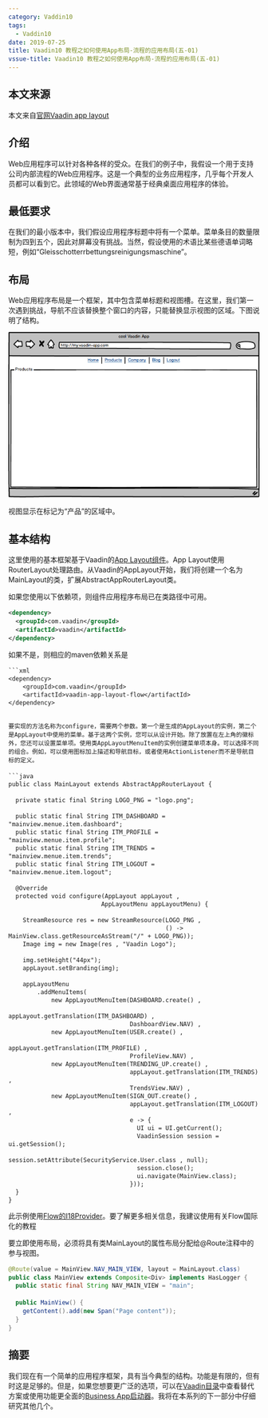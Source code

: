 ```yaml
---
category: Vaddin10
tags:
  - Vaddin10
date: 2019-07-25
title: Vaadin10 教程之如何使用App布局-流程的应用布局(五-01)
vssue-title: Vaadin10 教程之如何使用App布局-流程的应用布局(五-01)
---
```


## 本文来源

本文来自[官网Vaadin app layout](https://vaadin.com/tutorials/app-layout/vaadin)

## 介绍

  Web应用程序可以针对各种各样的受众。在我们的例子中，我假设一个用于支持公司内部流程的Web应用程序。这是一个典型的业务应用程序，几乎每个开发人员都可以看到它。此领域的Web界面通常基于经典桌面应用程序的体验。

## 最低要求 

  在我们的最小版本中，我们假设应用程序标题中将有一个菜单。菜单条目的数量限制为四到五个，因此对屏幕没有挑战。当然，假设使用的术语比某些德语单词略短，例如“Gleisschotterrbettungsreinigungsmaschine”。

## 布局

  Web应用程序布局是一个框架，其中包含菜单标题和视图槽。在这里，我们第一次遇到挑战，导航不应该替换整个窗口的内容，只能替换显示视图的区域。下图说明了结构。

  ![Layout-Minimal](../../.vuepress/public/img/vaadin10/Layout-Minimal.png)

  视图显示在标记为“产品”的区域中。

## 基本结构

  这里使用的基本框架基于Vaadin的[App Layout组件](https://vaadin.com/components/vaadin-app-layout)。App Layout使用RouterLayout处理路由。从Vaadin的AppLayout开始，我们将创建一个名为MainLayout的类，扩展AbstractAppRouterLayout类。

  如果您使用以下依赖项，则组件应用程序布局已在类路径中可用。

  ```xml
  <dependency>
    <groupId>com.vaadin</groupId>
    <artifactId>vaadin</artifactId>
  </dependency>
  ```

  如果不是，则相应的maven依赖关系是

    ```xml
    <dependency>
        <groupId>com.vaadin</groupId>
        <artifactId>vaadin-app-layout-flow</artifactId>
    </dependency>
  ```

  要实现的方法名称为configure，需要两个参数。第一个是生成的AppLayout的实例，第二个是AppLayout中使用的菜单。基于这两个实例，您可以从设计开始。除了放置在左上角的徽标外，您还可以设置菜单项。使用类AppLayoutMenuItem的实例创建菜单项本身。可以选择不同的组合。例如，可以使用图标加上描述和导航目标，或者使用ActionListener而不是导航目标的定义。

  ```java
  public class MainLayout extends AbstractAppRouterLayout {

    private static final String LOGO_PNG = "logo.png";

    public static final String ITM_DASHBOARD = "mainview.menue.item.dashboard";
    public static final String ITM_PROFILE = "mainview.menue.item.profile";
    public static final String ITM_TRENDS = "mainview.menue.item.trends";
    public static final String ITM_LOGOUT = "mainview.menue.item.logout";

    @Override
    protected void configure(AppLayout appLayout ,
                            AppLayoutMenu appLayoutMenu) {

      StreamResource res = new StreamResource(LOGO_PNG ,
                                              () -> MainView.class.getResourceAsStream("/" + LOGO_PNG));
      Image img = new Image(res , "Vaadin Logo");

      img.setHeight("44px");
      appLayout.setBranding(img);

      appLayoutMenu
          .addMenuItems(
              new AppLayoutMenuItem(DASHBOARD.create() ,
                                    appLayout.getTranslation(ITM_DASHBOARD) ,
                                    DashboardView.NAV) ,
              new AppLayoutMenuItem(USER.create() ,
                                    appLayout.getTranslation(ITM_PROFILE) ,
                                    ProfileView.NAV) ,
              new AppLayoutMenuItem(TRENDING_UP.create() ,
                                    appLayout.getTranslation(ITM_TRENDS) ,
                                    TrendsView.NAV) ,
              new AppLayoutMenuItem(SIGN_OUT.create() ,
                                    appLayout.getTranslation(ITM_LOGOUT) ,
                                    e -> {
                                      UI ui = UI.getCurrent();
                                      VaadinSession session = ui.getSession();
                                      session.setAttribute(SecurityService.User.class , null);
                                      session.close();
                                      ui.navigate(MainView.class);
                                    }));
    }
  }
  ```

  此示例使用[Flow的I18Provider](https://vaadin.com/tutorials/i18n)。要了解更多相关信息，我建议使用有关Flow国际化的教程

  要立即使用布局，必须将具有类MainLayout的属性布局分配给@Route注释中的参与视图。

  ```java
  @Route(value = MainView.NAV_MAIN_VIEW, layout = MainLayout.class)
  public class MainView extends Composite<Div> implements HasLogger {
    public static final String NAV_MAIN_VIEW = "main";

    public MainView() {
      getContent().add(new Span("Page content"));
    }
  }
  ```

## 摘要

  我们现在有一个简单的应用程序框架，具有当今典型的结构。功能是有限的，但有时这是足够的。但是，如果您想要更广泛的选项，可以在[Vaadin目录](https://vaadin.com/directory)中查看替代方案或使用功能更全面的[Business App启动器](https://vaadin.com/start/latest/business-app)。我将在本系列的下一部分中仔细研究其他几个。

  